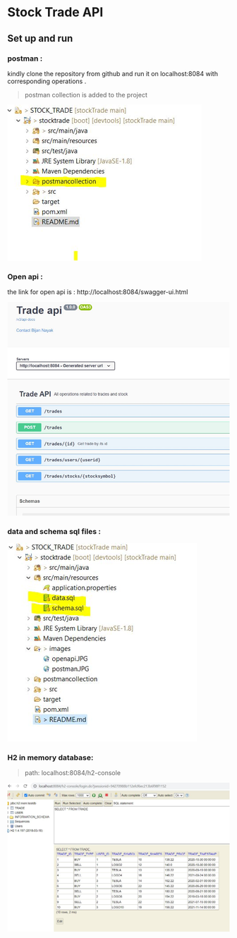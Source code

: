# Stock Trade API

## Set up and run

### postman :
<p> kindly clone the repository from github and run it on localhost:8084 
with corresponding operations .</p>

> postman collection is added to the project 

![postman folder](images/postman.jpg)


### Open api :

the link for open api is : http://localhost:8084/swagger-ui.html


![open api screenshot](images/openapi.jpg)


### data and schema sql files : 

![data and schema](images/dataAndSchema.jpg)

### H2 in memory database:

> path: localhost:8084/h2-console

![H2 Console](images/h2console.jpg)